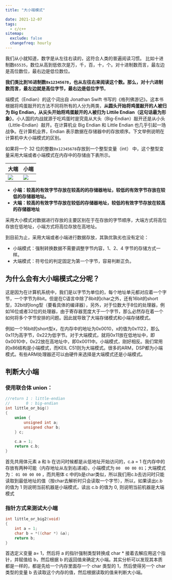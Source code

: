 ```yaml
---
title: "大小端模式"

date: 2021-12-07
tags:
  - c/c++
sitemap:
  exclude: false
  changefreq: hourly
---
```


我们从小就知道，数字是从左往右读的，这符合人类的普遍阅读习惯。
比如十进制数`65535`，数位从高到低依次是万，千，百，十，个。对十进制数而言，最左边是高位数位，最右边是低位数位。

**我们类比到16进制数`0x12345678`，也从左往右来阅读这个数。那么，对十六进制数而言，最左边就是高位字节，最右边是低位字节**。


端模式（Endian）的这个词出自 Jonathan Swift 书写的《格列佛游记》。这本书根据将鸡蛋敲开的方法不同将所有的人分为两类，**从圆头开始将鸡蛋敲开的人被归为 Big Endian，从尖头开始将鸡蛋敲开的人被归为 Littile Endian（这句话最为形象）**。小人国的内战就源于吃鸡蛋时是究竟从大头（Big-Endian）敲开还是从小头（Little-Endian）敲开。在计算机业 Big Endian 和 Little Endian 也几乎引起一场战争。在计算机业界，Endian 表示数据在存储器中的存放顺序。下文举例说明在计算机中大小端模式的区别。

如果将一个 32 位的整数`0x12345678`存放到一个整型变量（int） 中，这个整型变量采用大端或者小端模式在内存中的存储由下表所示。

| 大端 | 小端 |
| --- | --- |
| ![](http://blog.loveli.site/mweb/16389448943776.jpg) | ![](http://blog.loveli.site/mweb/16389448998190.jpg) |


- **小端：较高的有效字节存放在较高的的存储器地址，较低的有效字节存放在较低的存储器地址。**
- **大端：较高的有效字节存放在较低的存储器地址，较低的有效字节存放在较高的存储器地址**

采用大小模式对数据进行存放的主要区别在于在存放的字节顺序，大端方式将高位存放在低地址，小端方式将高位存放在高地址。

到目前为止，采用大端或者小端进行数据存放，其孰优孰劣也没有定论：

* 小端模式：强制转换数据不需要调整字节内容，1、2、4 字节的存储方式一样。
* 大端模式：符号位的判定固定为第一个字节，容易判断正负。

## 为什么会有大小端模式之分呢？

这是因为在计算机系统中，我们是以字节为单位的，每个地址单元都对应着一个字节，一个字节为8bit。但是在C语言中除了8bit的char之外，还有16bit的short型，32bit的long型（要看具体的编译器），另外，对于位数大于8位的处理器，例如16位或者32位的处理器，由于寄存器宽度大于一个字节，那么必然存在着一个如何将多个字节安排的问题。因此就导致了大端存储模式和小端存储模式。

例如一个16bit的short型x，在内存中的地址为0x0010，x的值为0x1122，那么0x11为高字节，0x22为低字节。对于大端模式，就将0x11放在低地址中，即0x0010中，0x22放在高地址中，即0x0011中。小端模式，刚好相反。我们常用的x86结构是小端模式，而KEIL C51则为大端模式。很多的ARM，DSP都为小端模式。有些ARM处理器还可以由硬件来选择是大端模式还是小端模式。

## 判断大小端

### 使用联合体 union：

```c
//return 1 : little-endian
//       0 : big-endian
int little_or_big()
{
    union {
        unsigned int a;
        unsigned char b; 
    } c;
  
    c.a = 1;
    return c.b; 
}
```

首先共用体元素 a 和 b 在访问时候都是从低地址开始访问的，c.a = 1 在内存中的存放有两种可能（内存地址从左到右递减)，小端模式为 `00  00 00 01`；大端模式为： `01 00 00 00` ，而共用体 c 中的b是char类似，所以我们用c.b去访问时只能读取到最低地址的值（按char去解析时只会读取一个字节），所以，如果读出c.b的值为 1 则说明当前机器是小端模式，读出 c.b 的值为 0, 则说明当前机器是大端模式

### 指针方式来测试大小端
```c
int little_or_big2(void)
{
    int a = 1;
    char b = *((char *) &a);
    return b;
}
```

首选定义变量 a= 1，然后将 a 的指针强制类型转换成 char * 接着去解应用这个指针，并赋值给 b，然后根据 b 的返回值来确定大小端。其实分析可以发现其本质都是一样的，都是先给一个内存里面存一个 char 类型的 1，然后使得另一个 char 类型的变量 b 去读取这个内存的值，然后根据读取的值来判断大小端。


